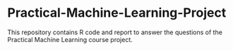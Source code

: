# Practical-Machine-Learning-Project
This repository contains R code and report to answer the questions of the Practical Machine Learning course project.
